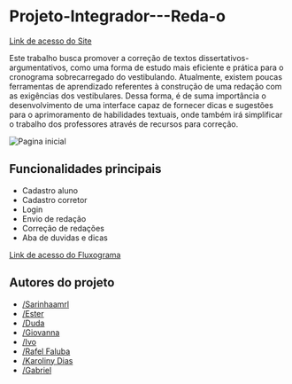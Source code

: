 # Projeto-Integrador---Reda-o
[Link de acesso do Site]()

Este trabalho busca promover a correção de textos dissertativos-argumentativos, como uma forma de estudo mais eficiente e prática para o cronograma sobrecarregado do vestibulando. Atualmente, existem poucas ferramentas de aprendizado referentes à construção de uma redação com as exigências dos vestibulares. Dessa forma, é de suma importância o desenvolvimento de uma interface capaz de fornecer dicas e sugestões para o aprimoramento de habilidades textuais, onde também irá simplificar o trabalho dos professores através de recursos para correção.

![Pagina inicial](https://i.ibb.co/n8BgVgTp/Captura-de-tela-2025-09-16-113033.png)

## Funcionalidades principais
* Cadastro aluno
* Cadastro corretor
* Login
* Envio de redação
* Correção de redações
* Aba de duvidas e dicas

[Link de acesso do Fluxograma](https://www.canva.com/design/DAGs5V4h4bo/G0Tm6MKnd6LU9z3UuGf4-A/edit?utm_content=DAGs5V4h4bo&utm_campaign=designshare&utm_medium=link2&utm_source=sharebutton)

## Autores do projeto
* [/Sarinhaamrl](github.com/sarinhaamrl)
* [/Ester](github.com/ester818)
* [/Duda](github.com/duda-f)
* [/Giovanna](github.com/gimontem)
* [/Ivo](github.com/ivopf1808)
* [/Rafel Faluba](github.com/Faluba1)
* [/Karoliny Dias](github.com/karolithz)
* [/Gabriel](github.com/ALEXT0SPIR0SE)
